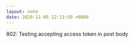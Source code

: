 ```yaml
---
layout: note
date: 2020-11-05 12:13:59 +0000
---
```


802: Testing accepting access token in post body
